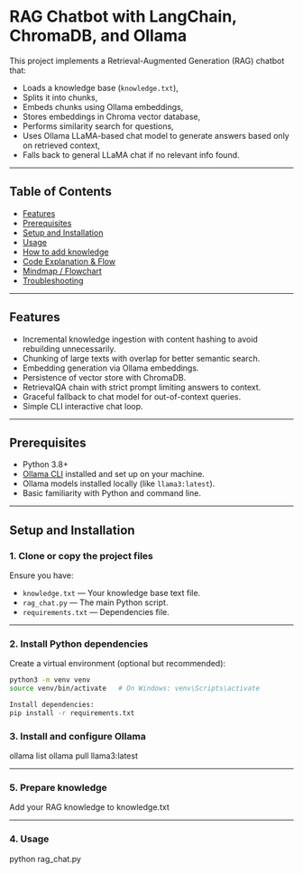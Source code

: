 # RAG Chatbot with LangChain, ChromaDB, and Ollama

This project implements a Retrieval-Augmented Generation (RAG) chatbot that:

- Loads a knowledge base (`knowledge.txt`),
- Splits it into chunks,
- Embeds chunks using Ollama embeddings,
- Stores embeddings in Chroma vector database,
- Performs similarity search for questions,
- Uses Ollama LLaMA-based chat model to generate answers based only on retrieved context,
- Falls back to general LLaMA chat if no relevant info found.

---

## Table of Contents

- [Features](#features)  
- [Prerequisites](#prerequisites)  
- [Setup and Installation](#setup-and-installation)  
- [Usage](#usage)  
- [How to add knowledge](#how-to-add-knowledge)  
- [Code Explanation & Flow](#code-explanation--flow)  
- [Mindmap / Flowchart](#mindmap--flowchart)  
- [Troubleshooting](#troubleshooting)  

---

## Features

- Incremental knowledge ingestion with content hashing to avoid rebuilding unnecessarily.
- Chunking of large texts with overlap for better semantic search.
- Embedding generation via Ollama embeddings.
- Persistence of vector store with ChromaDB.
- RetrievalQA chain with strict prompt limiting answers to context.
- Graceful fallback to chat model for out-of-context queries.
- Simple CLI interactive chat loop.

---

## Prerequisites

- Python 3.8+
- [Ollama CLI](https://ollama.com/docs/install) installed and set up on your machine.
- Ollama models installed locally (like `llama3:latest`).
- Basic familiarity with Python and command line.

---

## Setup and Installation

### 1. Clone or copy the project files

Ensure you have:

- `knowledge.txt` — Your knowledge base text file.
- `rag_chat.py` — The main Python script.
- `requirements.txt` — Dependencies file.

---

### 2. Install Python dependencies

Create a virtual environment (optional but recommended):

```bash
python3 -m venv venv
source venv/bin/activate   # On Windows: venv\Scripts\activate

Install dependencies:
pip install -r requirements.txt
 ```
 
### 3. Install and configure Ollama

ollama list
ollama pull llama3:latest

---

### 5. Prepare knowledge
Add your RAG knowledge to knowledge.txt

---

### 4. Usage
python rag_chat.py